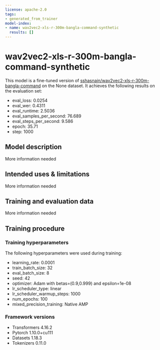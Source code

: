 ```yaml
---
license: apache-2.0
tags:
- generated_from_trainer
model-index:
- name: wav2vec2-xls-r-300m-bangla-command-synthetic
  results: []
---
```


<!-- This model card has been generated automatically according to the information the Trainer had access to. You
should probably proofread and complete it, then remove this comment. -->

# wav2vec2-xls-r-300m-bangla-command-synthetic

This model is a fine-tuned version of [sshasnain/wav2vec2-xls-r-300m-bangla-command](https://huggingface.co/sshasnain/wav2vec2-xls-r-300m-bangla-command) on the None dataset.
It achieves the following results on the evaluation set:
- eval_loss: 0.0254
- eval_wer: 0.4311
- eval_runtime: 2.5036
- eval_samples_per_second: 76.689
- eval_steps_per_second: 9.586
- epoch: 35.71
- step: 1000

## Model description

More information needed

## Intended uses & limitations

More information needed

## Training and evaluation data

More information needed

## Training procedure

### Training hyperparameters

The following hyperparameters were used during training:
- learning_rate: 0.0001
- train_batch_size: 32
- eval_batch_size: 8
- seed: 42
- optimizer: Adam with betas=(0.9,0.999) and epsilon=1e-08
- lr_scheduler_type: linear
- lr_scheduler_warmup_steps: 1000
- num_epochs: 100
- mixed_precision_training: Native AMP

### Framework versions

- Transformers 4.16.2
- Pytorch 1.10.0+cu111
- Datasets 1.18.3
- Tokenizers 0.11.0
